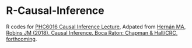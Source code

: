 # R-Causal-Inference
R codes for [PHC6016 Causal Inference Lecture](http://slides.com/benh-hu/causal-inference/fullscreen),
Adpated from [Hernán MA, Robins JM (2018). Causal Inference. Boca Raton: Chapman & Hall/CRC, forthcoming](https://www.hsph.harvard.edu/miguel-hernan/causal-%20inference-book/).


